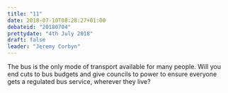 ```yaml
---
title: "11"
date: 2018-07-10T08:28:27+01:00
debateid: "20180704"
prettydate: "4th July 2018"
draft: false
leader: "Jeremy Corbyn"
---
```


The bus is the only mode of transport available for many people. Will you end cuts to bus budgets and give councils to power to ensure everyone gets a regulated bus service, wherever they live?